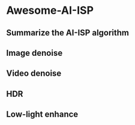 # Awesome-AI-ISP
Summarize the AI-ISP algorithm
---
## Image denoise
## Video denoise
## HDR
## Low-light enhance
